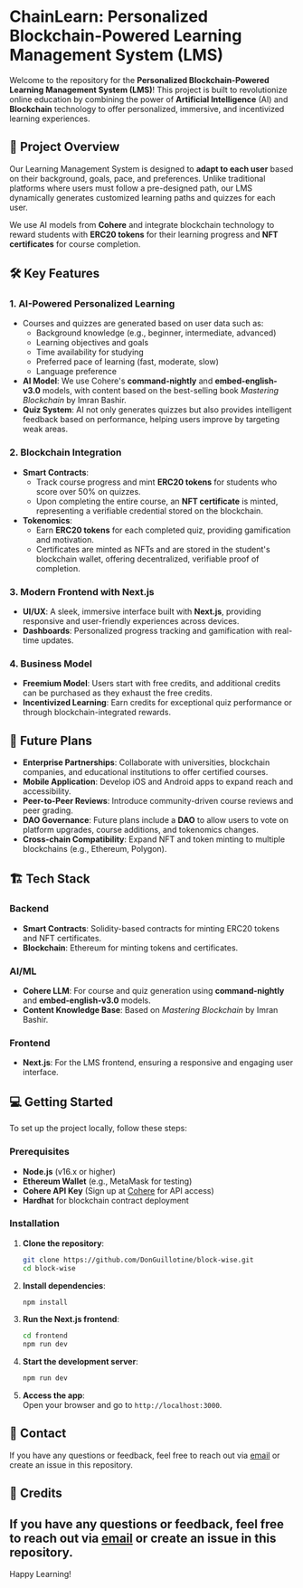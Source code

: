 # ChainLearn: Personalized Blockchain-Powered Learning Management System (LMS)

Welcome to the repository for the **Personalized Blockchain-Powered Learning Management System (LMS)**! This project is built to revolutionize online education by combining the power of **Artificial Intelligence** (AI) and **Blockchain** technology to offer personalized, immersive, and incentivized learning experiences.

## 🚀 Project Overview

Our Learning Management System is designed to **adapt to each user** based on their background, goals, pace, and preferences. Unlike traditional platforms where users must follow a pre-designed path, our LMS dynamically generates customized learning paths and quizzes for each user. 

We use AI models from **Cohere** and integrate blockchain technology to reward students with **ERC20 tokens** for their learning progress and **NFT certificates** for course completion.

## 🛠️ Key Features

### 1. **AI-Powered Personalized Learning**
- Courses and quizzes are generated based on user data such as:
  - Background knowledge (e.g., beginner, intermediate, advanced)
  - Learning objectives and goals
  - Time availability for studying
  - Preferred pace of learning (fast, moderate, slow)
  - Language preference
- **AI Model**: We use Cohere's **command-nightly** and **embed-english-v3.0** models, with content based on the best-selling book *Mastering Blockchain* by Imran Bashir.
- **Quiz System**: AI not only generates quizzes but also provides intelligent feedback based on performance, helping users improve by targeting weak areas.

### 2. **Blockchain Integration**
- **Smart Contracts**:
  - Track course progress and mint **ERC20 tokens** for students who score over 50% on quizzes.
  - Upon completing the entire course, an **NFT certificate** is minted, representing a verifiable credential stored on the blockchain.
- **Tokenomics**:
  - Earn **ERC20 tokens** for each completed quiz, providing gamification and motivation.
  - Certificates are minted as NFTs and are stored in the student's blockchain wallet, offering decentralized, verifiable proof of completion.

### 3. **Modern Frontend with Next.js**
- **UI/UX**: A sleek, immersive interface built with **Next.js**, providing responsive and user-friendly experiences across devices.
- **Dashboards**: Personalized progress tracking and gamification with real-time updates.

### 4. **Business Model**
- **Freemium Model**: Users start with free credits, and additional credits can be purchased as they exhaust the free credits.
- **Incentivized Learning**: Earn credits for exceptional quiz performance or through blockchain-integrated rewards.

## 🌟 Future Plans
- **Enterprise Partnerships**: Collaborate with universities, blockchain companies, and educational institutions to offer certified courses.
- **Mobile Application**: Develop iOS and Android apps to expand reach and accessibility.
- **Peer-to-Peer Reviews**: Introduce community-driven course reviews and peer grading.
- **DAO Governance**: Future plans include a **DAO** to allow users to vote on platform upgrades, course additions, and tokenomics changes.
- **Cross-chain Compatibility**: Expand NFT and token minting to multiple blockchains (e.g., Ethereum, Polygon).

## 🏗️ Tech Stack

### Backend
- **Smart Contracts**: Solidity-based contracts for minting ERC20 tokens and NFT certificates.
- **Blockchain**: Ethereum for minting tokens and certificates.
  
### AI/ML
- **Cohere LLM**: For course and quiz generation using **command-nightly** and **embed-english-v3.0** models.
- **Content Knowledge Base**: Based on *Mastering Blockchain* by Imran Bashir.

### Frontend
- **Next.js**: For the LMS frontend, ensuring a responsive and engaging user interface.

## 💻 Getting Started

To set up the project locally, follow these steps:

### Prerequisites
- **Node.js** (v16.x or higher)
- **Ethereum Wallet** (e.g., MetaMask for testing)
- **Cohere API Key** (Sign up at [Cohere](https://cohere.com) for API access)
- **Hardhat** for blockchain contract deployment

### Installation

1. **Clone the repository**:
   ```bash
   git clone https://github.com/DonGuillotine/block-wise.git
   cd block-wise
   ```

2. **Install dependencies**:
   ```bash
   npm install
   ```

3. **Run the Next.js frontend**:
   ```bash
   cd frontend
   npm run dev
   ```

4. **Start the development server**:
   ```bash
   npm run dev
   ```

5. **Access the app**:  
   Open your browser and go to `http://localhost:3000`.

## 📧 Contact

If you have any questions or feedback, feel free to reach out via [email](mailto:infect3dlab@gmail.com) or create an issue in this repository.

## 📧 Credits


If you have any questions or feedback, feel free to reach out via [email](mailto:infect3dlab@gmail.com) or create an issue in this repository.
---

Happy Learning!  
